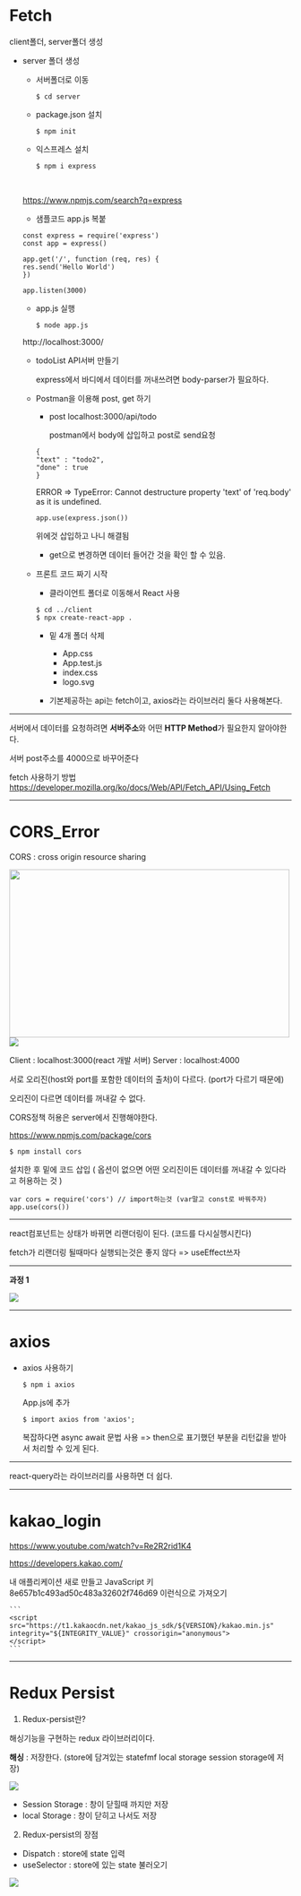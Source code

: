 # Fetch

client폴더, server폴더 생성

- server 폴더 생성

    - 서버폴더로 이동

        `$ cd server`

    - package.json 설치

        `$ npm init`

    - 익스프레스 설치

        `$ npm i express`
    

    <br/>

    https://www.npmjs.com/search?q=express


    - 샘플코드 app.js 복붙

    ```
    const express = require('express')
    const app = express()

    app.get('/', function (req, res) {
    res.send('Hello World')
    })  

    app.listen(3000)
    ```

    - app.js 실행

        `$ node app.js`

    http://localhost:3000/

    - todoList API서버 만들기

        express에서 바디에서 데이터를 꺼내쓰려면 body-parser가 필요하다.

    - Postman을 이용해 post, get 하기
        - post localhost:3000/api/todo
            
            postman에서 body에 삽입하고 post로 send요청

        ```
        {
        "text" : "todo2",
        "done" : true
        }
        ```

        
        ERROR => TypeError: Cannot destructure property 'text' of 'req.body' as it is undefined.

        ```
        app.use(express.json())
        ``` 

        위에것 삽입하고 나니 해결됨

        - get으로 변경하면 데이터 들어간 것을 확인 할 수 있음.

    - 프론트 코드 짜기 시작

        - 클라이언트 폴더로 이동해서 React 사용

        ```
        $ cd ../client
        $ npx create-react-app .
        ```
        
        - 밑 4개 폴더 삭제

            - App.css 
            - App.test.js
            -  index.css
            - logo.svg


        - 기본제공하는 api는 fetch이고, axios라는 라이브러리 둘다 사용해본다.

------------------------------

서버에서 데이터를 요청하려면 **서버주소**와 어떤 **HTTP Method**가 필요한지 알아야한다.

서버 post주소를 4000으로 바꾸어준다 

fetch 사용하기 방법
<https://developer.mozilla.org/ko/docs/Web/API/Fetch_API/Using_Fetch>


---------------------------------

# CORS_Error

CORS : cross origin resource sharing


<img src="./img/CORS_Error.PNG" width="500" height="300">
<img src="./img/CORS_console.PNG" >

Client : localhost:3000(react 개발 서버)
Server : localhost:4000

서로 오리진(host와 port를 포함한 데이터의 출처)이 다르다. (port가 다르기 때문에)

오리진이 다르면 데이터를 꺼내갈 수 없다.

CORS정책 허용은 server에서 진행해야한다.

<https://www.npmjs.com/package/cors>

```
$ npm install cors
```
설치한 후 밑에 코드 삽입 ( 옵션이 없으면 어떤 오리진이든 데이터를 꺼내갈 수 있다라고 허용하는 것 )

```
var cors = require('cors') // import하는것 (var말고 const로 바꿔주자)
app.use(cors())
```

-----------------------


react컴포넌트는 상태가 바뀌면 리랜더링이 된다. (코드를 다시실행시킨다)

fetch가 리랜더링 될때마다 실행되는것은 좋지 않다 => useEffect쓰자

------------
**과정 1**

<img src="./img/1.PNG"/>


----------------
 # axios
 - axios 사용하기

    ```
    $ npm i axios
    ```
    App.js에 추가
    ```
    $ import axios from 'axios';
    ```

    복잡하다면 async await 문법 사용
    => then으로 표기했던 부분을 리턴값을 받아서 처리할 수 있게 된다.
-----------------------

react-query라는 라이브러리를 사용하면 더 쉽다.

-------------------------

# kakao_login


<https://www.youtube.com/watch?v=Re2R2rid1K4>

<https://developers.kakao.com/>

내 애플리케이션 새로 만들고
JavaScript 키	8e657b1c493ad50c483a32602f746d69 이런식으로 가져오기

    ```
    <script src="https://t1.kakaocdn.net/kakao_js_sdk/${VERSION}/kakao.min.js" integrity="${INTEGRITY_VALUE}" crossorigin="anonymous">
    </script>
    ```

----------------------------

# Redux Persist

1. Redux-persist란?

해싱기능을 구현하는 redux 라이브러리이다.

**해싱** : 저장한다. (store에 담겨있는 statefmf local storage session storage에 저장)

<img src="./img/storage.PNG">

- Session Storage : 창이 닫힐때 까지만 저장
- local Storage : 창이 닫히고 나서도 저장  


2. Redux-persist의 장점
- Dispatch : store에 state 입력
- useSelector : store에 있는 state 불러오기

<img src="./img/장점.PNG">

